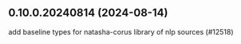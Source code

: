 ## 0.10.0.20240814 (2024-08-14)

add baseline types for natasha-corus library of nlp sources (#12518)


